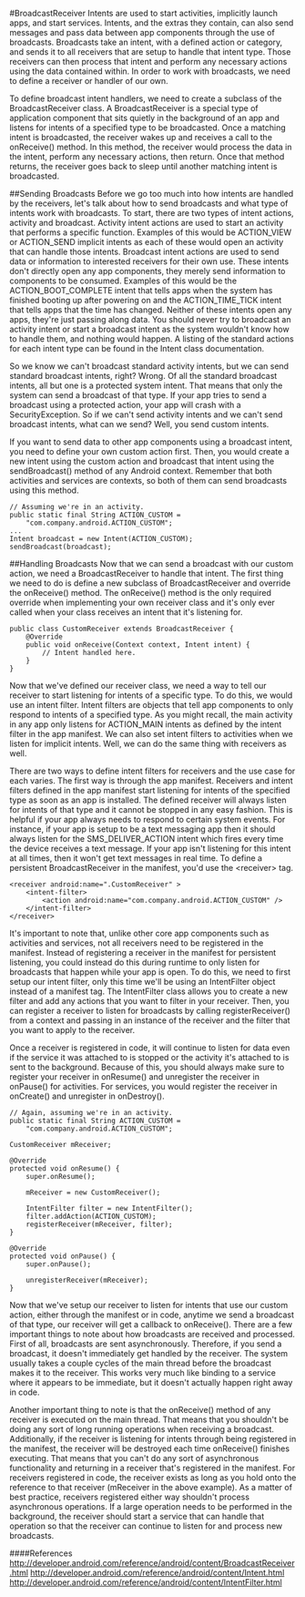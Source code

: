 #BroadcastReceiver
Intents are used to start activities, implicitly launch apps, and start services. Intents, and the extras they contain, can also send messages and pass data between app components through the use of broadcasts. Broadcasts take an intent, with a defined action or category, and sends it to all receivers that are setup to handle that intent type. Those receivers can then process that intent and perform any necessary actions using the data contained within. In order to work with broadcasts, we need to define a receiver or handler of our own.

To define broadcast intent handlers, we need to create a subclass of the BroadcastReceiver class. A BroadcastReceiver is a special type of application component that sits quietly in the background of an app and listens for intents of a specified type to be broadcasted. Once a matching intent is broadcasted, the receiver wakes up and receives a call to the onReceive() method. In this method, the receiver would process the data in the intent, perform any necessary actions, then return. Once that method returns, the receiver goes back to sleep until another matching intent is broadcasted.

##Sending Broadcasts
Before we go too much into how intents are handled by the receivers, let's talk about how to send broadcasts and what type of intents work with broadcasts. To start, there are two types of intent actions, activity and broadcast. Activity intent actions are used to start an activity that performs a specific function. Examples of this would be ACTION_VIEW or ACTION_SEND implicit intents as each of these would open an activity that can handle those intents. Broadcast intent actions are used to send data or information to interested receivers for their own use. These intents don't directly open any app components, they merely send information to components to be consumed. Examples of this would be the ACTION_BOOT_COMPLETE intent that tells apps when the system has finished booting up after powering on and the ACTION_TIME_TICK intent that tells apps that the time has changed. Neither of these intents open any apps, they're just passing along data. You should never try to broadcast an activity intent or start a broadcast intent as the system wouldn't know how to handle them, and nothing would happen. A listing of the standard actions for each intent type can be found in the Intent class documentation.

So we know we can't broadcast standard activity intents, but we can send standard broadcast intents, right? Wrong. Of all the standard broadcast intents, all but one is a protected system intent. That means that only the system can send a broadcast of that type. If your app tries to send a broadcast using a protected action, your app will crash with a SecurityException. So if we can't send activity intents and we can't send broadcast intents, what can we send? Well, you send custom intents.

If you want to send data to other app components using a broadcast intent, you need to define your own custom action first. Then, you would create a new intent using the custom action and broadcast that intent using the sendBroadcast() method of any Android context. Remember that both activities and services are contexts, so both of them can send broadcasts using this method.

```
// Assuming we're in an activity.
public static final String ACTION_CUSTOM =
	"com.company.android.ACTION_CUSTOM";
...
Intent broadcast = new Intent(ACTION_CUSTOM);
sendBroadcast(broadcast);
```

##Handling Broadcasts
Now that we can send a broadcast with our custom action, we need a BroadcastReceiver to handle that intent. The first thing we need to do is define a new subclass of BroadcastReceiver and override the onReceive() method. The onReceive() method is the only required override when implementing your own receiver class and it's only ever called when your class receives an intent that it's listening for.

```
public class CustomReceiver extends BroadcastReceiver {
	@Override
	public void onReceive(Context context, Intent intent) {
		// Intent handled here.
	}
}
```

Now that we've defined our receiver class, we need a way to tell our receiver to start listening for intents of a specific type. To do this, we would use an intent filter. Intent filters are objects that tell app components to only respond to intents of a specified type. As you might recall, the main activity in any app only listens for ACTION_MAIN intents as defined by the intent filter in the app manifest. We can also set intent filters to activities when we listen for implicit intents. Well, we can do the same thing with receivers as well.

There are two ways to define intent filters for receivers and the use case for each varies. The first way is through the app manifest. Receivers and intent filters defined in the app manifest start listening for intents of the specified type as soon as an app is installed. The defined receiver will always listen for intents of that type and it cannot be stopped in any easy fashion. This is helpful if your app always needs to respond to certain system events. For instance, if your app is setup to be a text messaging app then it should always listen for the SMS_DELIVER_ACTION intent which fires every time the device receives a text message. If your app isn't listening for this intent at all times, then it won't get text messages in real time. To define a persistent BroadcastReceiver in the manifest, you'd use the &lt;receiver&gt; tag.

```
<receiver android:name=".CustomReceiver" >
    <intent-filter>
        <action android:name="com.company.android.ACTION_CUSTOM" />
    </intent-filter>
</receiver>
```

It's important to note that, unlike other core app components such as activities and services, not all receivers need to be registered in the manifest. Instead of registering a receiver in the manifest for persistent listening, you could instead do this during runtime to only listen for broadcasts that happen while your app is open. To do this, we need to first setup our intent filter, only this time we'll be using an IntentFilter object instead of a manifest tag. The IntentFilter class allows you to create a new filter and add any actions that you want to filter in your receiver. Then, you can register a receiver to listen for broadcasts by calling registerReceiver() from a context and passing in an instance of the receiver and the filter that you want to apply to the receiver.

Once a receiver is registered in code, it will continue to listen for data even if the service it was attached to is stopped or the activity it's attached to is sent to the background. Because of this, you should always make sure to register your receiver in onResume() and unregister the receiver in onPause() for activities. For services, you would register the receiver in onCreate() and unregister in onDestroy().

```
// Again, assuming we're in an activity.
public static final String ACTION_CUSTOM =
	"com.company.android.ACTION_CUSTOM";
 
CustomReceiver mReceiver;
 
@Override
protected void onResume() {
	super.onResume();
	
	mReceiver = new CustomReceiver();
	
	IntentFilter filter = new IntentFilter();
	filter.addAction(ACTION_CUSTOM);
	registerReceiver(mReceiver, filter);
}
 
@Override
protected void onPause() {
	super.onPause();
	
	unregisterReceiver(mReceiver);
}
```

Now that we've setup our receiver to listen for intents that use our custom action, either through the manifest or in code, anytime we send a broadcast of that type, our receiver will get a callback to onReceive(). There are a few important things to note about how broadcasts are received and processed. First of all, broadcasts are sent asynchronously. Therefore, if you send a broadcast, it doesn't immediately get handled by the receiver. The system usually takes a couple cycles of the main thread before the broadcast makes it to the receiver. This works very much like binding to a service where it appears to be immediate, but it doesn't actually happen right away in code.

Another important thing to note is that the onReceive() method of any receiver is executed on the main thread. That means that you shouldn't be doing any sort of long running operations when receiving a broadcast. Additionally, if the receiver is listening for intents through being registered in the manifest, the receiver will be destroyed each time onReceive() finishes executing. That means that you can't do any sort of asynchronous functionality and returning in a receiver that's registered in the manifest. For receivers registered in code, the receiver exists as long as you hold onto the reference to that receiver (mReceiver in the above example). As a matter of best practice, receivers registered either way shouldn't process asynchronous operations. If a large operation needs to be performed in the background, the receiver should start a service that can handle that operation so that the receiver can continue to listen for and process new broadcasts.

####References
http://developer.android.com/reference/android/content/BroadcastReceiver.html
http://developer.android.com/reference/android/content/Intent.html
http://developer.android.com/reference/android/content/IntentFilter.html

